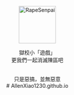 <p align="center">
  <a href="https://allenxiao1230.github.io/web/"><img src="https://github.com/AllenXiao1230/web/blob/gh-pages/static/image/ClickBefore.png?raw=true" width="100" height="100" alt="RapeSenpai"></a>
</p>
<div align="center">


獄校小「遊戲」
<br/>
更我們一起消滅陳區吧



<br/>
只是惡搞，並無惡意<br/>
#   A l l e n X i a o 1 2 3 0 . g i t h u b . i o 
 
 
</div>